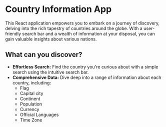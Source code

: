 # Country Information App
This React application empowers you to embark on a journey of discovery, delving into the rich tapestry of countries around the globe. With a user-friendly search bar and a wealth of information at your disposal, you can gain valuable insights about various nations.

## What can you discover? 
* **Effortless Search:**  Find the country you're curious about with a simple search using the intuitive search bar.
* **Comprehensive Data:**  Dive deep into a range of information about each country, including:
    * Flag
    * Capital city
    * Continent
    * Population
    * Currency
    * Official Languages
    * Time Zone
